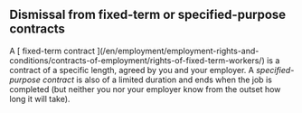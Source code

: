 ##  Dismissal from fixed-term or specified-purpose contracts

A [ fixed-term contract ](/en/employment/employment-rights-and-
conditions/contracts-of-employment/rights-of-fixed-term-workers/) is a
contract of a specific length, agreed by you and your employer. A _specified-
purpose contract_ is also of a limited duration and ends when the job is
completed (but neither you nor your employer know from the outset how long it
will take).
